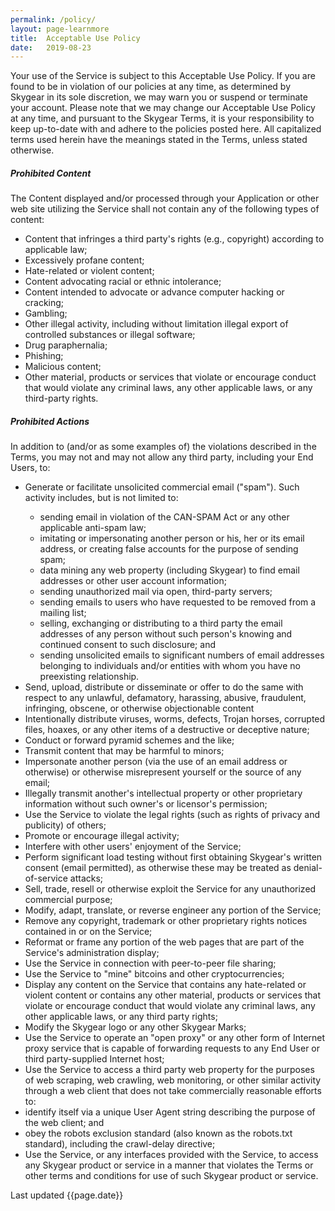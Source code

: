 ```yaml
---
permalink: /policy/
layout: page-learnmore
title:  Acceptable Use Policy
date:   2019-08-23
---
```

<p>Your use of the Service is subject to this Acceptable Use Policy. If you are found to be in violation of our policies at any time, as determined by Skygear in its sole discretion, we may warn you or suspend or terminate your account. Please note that we may change our Acceptable Use Policy at any time, and pursuant to the Skygear Terms, it is your responsibility to keep up-to-date with and adhere to the policies posted here. All capitalized terms used herein have the meanings stated in the Terms, unless stated otherwise.

<h5>Prohibited Content</h5>

<p>The Content displayed and/or processed through your Application or other web site utilizing the Service shall not contain any of the following types of content:

<ul><li>Content that infringes a third party's rights (e.g., copyright) according to applicable law;

</li><li>Excessively profane content;

</li><li>Hate-related or violent content;

</li><li>Content advocating racial or ethnic intolerance;

</li><li>Content intended to advocate or advance computer hacking or cracking;

</li><li>Gambling;

</li><li>Other illegal activity, including without limitation illegal export of controlled substances or illegal software;

</li><li>Drug paraphernalia;

</li><li>Phishing;

</li><li>Malicious content;

</li><li>Other material, products or services that violate or encourage conduct that would violate any criminal laws, any other applicable laws, or any third-party rights.

</li></ul>


<h5>Prohibited Actions</h5>

<p>In addition to (and/or as some examples of) the violations described in the Terms, you may not and may not allow any third party, including your End Users, to:

<ul><li>Generate or facilitate unsolicited commercial email ("spam"). Such activity includes, but is not limited to:

</li><ul><li class=''>sending email in violation of the CAN-SPAM Act or any other applicable anti-spam law;

</li><li class=''>imitating or impersonating another person or his, her or its email address, or creating false accounts for the purpose of sending spam;

</li><li class=''>data mining any web property (including Skygear) to find email addresses or other user account information;

</li><li class=''>sending unauthorized mail via open, third-party servers;

</li><li class=''>sending emails to users who have requested to be removed from a mailing list;

</li><li class=''>selling, exchanging or distributing to a third party the email addresses of any person without such person's knowing and continued consent to such disclosure; and

</li><li class=''>sending unsolicited emails to significant numbers of email addresses belonging to individuals and/or entities with whom you have no preexisting relationship.

</li></ul><li class=''>Send, upload, distribute or disseminate or offer to do the same with respect to any unlawful, defamatory, harassing, abusive, fraudulent, infringing, obscene, or otherwise objectionable content

</li><li class=''>Intentionally distribute viruses, worms, defects, Trojan horses, corrupted files, hoaxes, or any other items of a destructive or deceptive nature;

</li><li class=''>Conduct or forward pyramid schemes and the like;

</li><li class=''>Transmit content that may be harmful to minors;

</li><li class=''>Impersonate another person (via the use of an email address or otherwise) or otherwise misrepresent yourself or the source of any email;

</li><li class=''>Illegally transmit another's intellectual property or other proprietary information without such owner's or licensor's permission;

</li><li class=''>Use the Service to violate the legal rights (such as rights of privacy and publicity) of others;

</li><li class=''>Promote or encourage illegal activity;

</li><li class=''>Interfere with other users' enjoyment of the Service;

</li><li class=''>Perform significant load testing without first obtaining Skygear's written consent (email permitted), as otherwise these may be treated as denial-of-service attacks;

</li><li class=''>Sell, trade, resell or otherwise exploit the Service for any unauthorized commercial purpose;

</li><li class=''>Modify, adapt, translate, or reverse engineer any portion of the Service;

</li><li class=''>Remove any copyright, trademark or other proprietary rights notices contained in or on the Service;

</li><li class=''>Reformat or frame any portion of the web pages that are part of the Service's administration display;

</li><li class=''>Use the Service in connection with peer-to-peer file sharing;

</li><li class=''>Use the Service to "mine" bitcoins and other cryptocurrencies;

</li><li class=''>Display any content on the Service that contains any hate-related or violent content or contains any other material, products or services that violate or encourage conduct that would violate any criminal laws, any other applicable laws, or any third party rights;

</li><li class=''>Modify the Skygear logo or any other Skygear Marks;

</li><li class=''>Use the Service to operate an "open proxy" or any other form of Internet proxy service that is capable of forwarding requests to any End User or third party-supplied Internet host;

</li><li class=''>Use the Service to access a third party web property for the purposes of web scraping, web crawling, web monitoring, or other similar activity through a web client that does not take commercially reasonable efforts to:

</li><li class=''>identify itself via a unique User Agent string describing the purpose of the web client; and

</li><li class=''>obey the robots exclusion standard (also known as the robots.txt standard), including the crawl-delay directive;

</li><li class=''>Use the Service, or any interfaces provided with the Service, to access any Skygear product or service in a manner that violates the Terms or other terms and conditions for use of such Skygear product or service.

</li></ul>
<p class="page__date">Last updated {{page.date}}</p>

